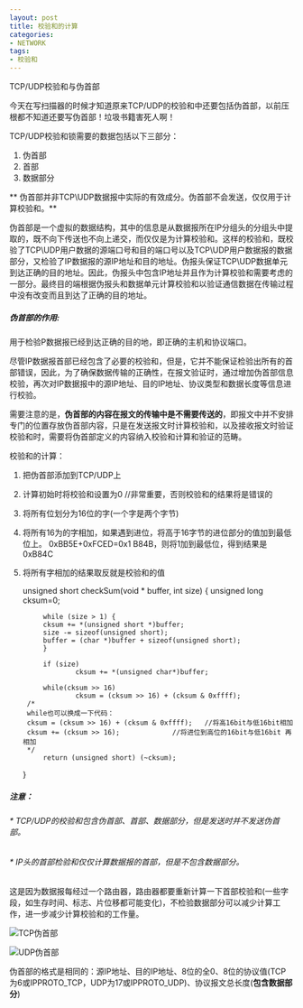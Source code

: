 ```yaml
---
layout: post
title: 校验和的计算
categories:
- NETWORK
tags:
- 校验和
---
```


TCP/UDP校验和与伪首部

今天在写扫描器的时候才知道原来TCP/UDP的校验和中还要包括伪首部，以前压根都不知道还要写伪首部！垃圾书籍害死人啊！

TCP/UDP校验和锁需要的数据包括以下三部分：

1. 伪首部
2. 首部
3. 数据部分

** 伪首部并非TCP\UDP数据报中实际的有效成分。伪首部不会发送，仅仅用于计算校验和。**

伪首部是一个虚拟的数据结构，其中的信息是从数据报所在IP分组头的分组头中提取的，既不向下传送也不向上递交，而仅仅是为计算校验和。这样的校验和，既校验了TCP\UDP用户数据的源端口号和目的端口号以及TCP\UDP用户数据报的数据部分，又检验了IP数据报的源IP地址和目的地址。伪报头保证TCP\UDP数据单元到达正确的目的地址。因此，伪报头中包含IP地址并且作为计算校验和需要考虑的一部分。最终目的端根据伪报头和数据单元计算校验和以验证通信数据在传输过程中没有改变而且到达了正确的目的地址。

##### 伪首部的作用:
用于检验P数据报已经到达正确的目的地，即正确的主机和协议端口。

尽管IP数据报首部已经包含了必要的校验和，但是，它并不能保证检验出所有的首部错误，因此，为了确保数据传输的正确性，在报文验证时，通过增加伪首部信息校验，再次对IP数据报中的源IP地址、目的IP地址、协议类型和数据长度等信息进行校验。

需要注意的是，**伪首部的内容在报文的传输中是不需要传送的**，即报文中并不安排专门的位置存放伪首部内容，只是在发送报文时计算校验和，以及接收报文时验证校验和时，需要将伪首部定义的内容纳入校验和计算和验证的范畴。

校验和的计算：
1. 把伪首部添加到TCP/UDP上
2. 计算初始时将校验和设置为0 //非常重要，否则校验和的结果将是错误的
3. 将所有位划分为16位的字(一个字是两个字节)
4. 将所有16为的字相加，如果遇到进位，将高于16字节的进位部分的值加到最低位上。
		0xBB5E+0xFCED=0x1 B84B，则将1加到最低位，得到结果是0xB84C
5. 将所有字相加的结果取反就是校验和的值
    
    unsigned short checkSum(void * buffer, int size)
    {
            unsigned long cksum=0;
    
            while (size > 1) {
    		cksum += *(unsigned short *)buffer;
    		size -= sizeof(unsigned short);
    		buffer = (char *)buffer + sizeof(unsigned short);
            }
    
            if (size)
                    cksum += *(unsigned char*)buffer;
    
            while(cksum >> 16)
                    cksum = (cksum >> 16) + (cksum & 0xffff);
    	/*
    	while也可以换成一下代码：
    	cksum = (cksum >> 16) + (cksum & 0xffff);	//将高16bit与低16bit相加
    	cksum += (cksum >> 16);				//将进位到高位的16bit与低16bit 再相加
    	*/
            return (unsigned short) (~cksum);
    }



##### 注意：

###### * TCP/UDP的校验和包含伪首部、首部、数据部分，但是发送时并不发送伪首部。

###### * IP头的首部检验和仅仅计算数据报的首部，但是不包含数据部分。

这是因为数据报每经过一个路由器，路由器都要重新计算一下首部校验和(一些字段，如生存时间、标志、片位移都可能变化)，不检验数据部分可以减少计算工作，进一步减少计算校验和的工作量。



![TCP伪首部](/uploads/2013/TCP.png)


![UDP伪首部](/uploads/2013/UDP.png)

伪首部的格式是相同的：源IP地址、目的IP地址、8位的全0、8位的协议值(TCP为6或IPPROTO_TCP，UDP为17或IPPROTO_UDP)、协议报文总长度(**包含数据部分**)
